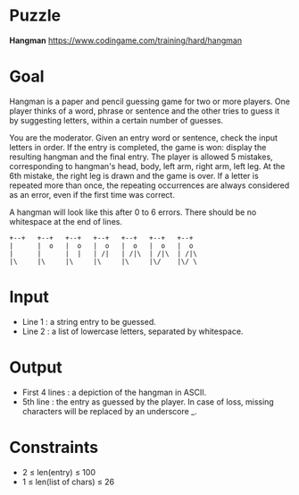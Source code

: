 # Puzzle
**Hangman** https://www.codingame.com/training/hard/hangman

# Goal
Hangman is a paper and pencil guessing game for two or more players. One player thinks of a word, phrase or sentence and the other tries to guess it by suggesting letters, within a certain number of guesses.

You are the moderator. Given an entry word or sentence, check the input letters in order. If the entry is completed, the game is won: display the resulting hangman and the final entry. The player is allowed 5 mistakes, corresponding to hangman's head, body, left arm, right arm, left leg. At the 6th mistake, the right leg is drawn and the game is over. If a letter is repeated more than once, the repeating occurrences are always considered as an error, even if the first time was correct.

A hangman will look like this after 0 to 6 errors. There should be no whitespace at the end of lines.
```
+--+   +--+   +--+   +--+   +--+   +--+   +--+
|      |  o   |  o   |  o   |  o   |  o   |  o
|      |      |  |   | /|   | /|\  | /|\  | /|\
|\     |\     |\     |\     |\     |\/    |\/ \
```

# Input
* Line 1 : a string entry to be guessed.
* Line 2 : a list of lowercase letters, separated by whitespace.

# Output
* First 4 lines : a depiction of the hangman in ASCII.
* 5th line : the entry as guessed by the player. In case of loss, missing characters will be replaced by an underscore _.

# Constraints
* 2 ≤ len(entry) ≤ 100
* 1 ≤ len(list of chars) ≤ 26
